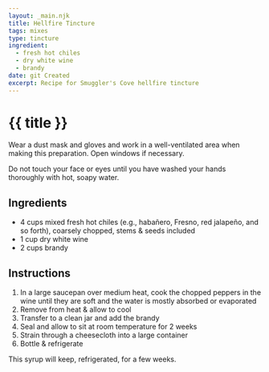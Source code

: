 ```yaml
---
layout: _main.njk
title: Hellfire Tincture
tags: mixes
type: tincture
ingredient:
  - fresh hot chiles
  - dry white wine
  - brandy
date: git Created
excerpt: Recipe for Smuggler's Cove hellfire tincture
---
```


<!-- markdownlint-disable MD025 -->
# {{ title }}
<!-- markdownlint-enable MD025 -->

<tiki-callout type="danger">

  Wear a dust mask and gloves and work in a well-ventilated area when making this preparation. Open windows if necessary.

  Do not touch your face or eyes until you have washed your hands thoroughly with hot, soapy water.

</tiki-callout>

## Ingredients

* 4 cups mixed fresh hot chiles (e.g., habañero, Fresno, red jalapeño, and so forth), coarsely chopped, stems & seeds included
* 1 cup dry white wine
* 2 cups brandy

## Instructions

1. In a large saucepan over medium heat, cook the chopped peppers in the wine until they are soft and the water is mostly absorbed or evaporated
2. Remove from heat & allow to cool
3. Transfer to a clean jar and add the brandy
4. Seal and allow to sit at room temperature for 2 weeks
5. Strain through a cheesecloth into a large container
6. Bottle & refrigerate

<tiki-callout type="note">

  This syrup will keep, refrigerated, for a few weeks.

</tiki-callout>

<div
  class="sr-only"
  data-cat[0]="Tincture"
  data-ingredient[0]="Chili pepper, fresh hot"
  data-ingredient[1]="Wine, dry white"
  data-ingredient[2]="Brandy"
  data-pagefind-filter="
    Category[data-cat[0]],
    Ingredient[data-ingredient[0]],
    Ingredient[data-ingredient[1]],
    Ingredient[data-ingredient[2]],
    Pantry[data-ingredient[0]],
    Beer & Wine[data-ingredient[1]],
    Liquor[data-ingredient[1]],
    Liquor[data-ingredient[2]]
  "
>
</div>
